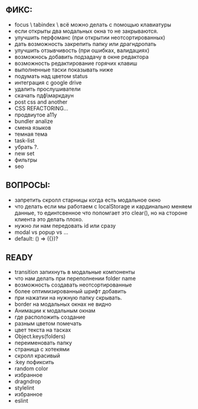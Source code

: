 ## ФИКС:

- focus \ tabindex \ всё можно делать с помощью клавиатуры
- если открыты два модальных окна то не закрываются.
- улучшить перфоманс (при открытии неотсортированных)
- дать возможность закрепить папку или драгндропать
- улучшить отзывчивость (при ошибках, валидациях)
- возможнось добавить подзадачу в окне редактора
- возможность редактирование горячих клавиш
- выполненные таски показывать ниже
- подумать над цветом status
- интеграция с google drive
- удалить прослушиватели
- скачать пдф\маркдаун
- post css and another
- CSS REFACTORING...
- продвиутое a11y
- bundler analize
- смена языков
- темная тема
- task-list
- убрать ?.
- new set
- фильтры
- seo

## ВОПРОСЫ:

- запретить скролл старницы когда есть модальное окно
- что делать если мы работаем с localStorage и кардинально меняем данные, то единтсвенное что попомгает это clear(), но на стороне клиента это делать плохо.
- нужно ли нам передовать id или сразу
- modal vs popup vs ...
- default: () => ({})?

## READY

- transition запихнуть в модальные компоненты
- что нам делать при переполнении folder name
- возможность создавать неотсортированные
- более оптимизированный шрифт добавить
- при нажатии на нужную папку скрывать.
- border на модальных окнах не видно
- Анимации к модальным окнам
- где расположить создание
- разным цветом помечать
- цвет текста на тасках
- Object.keys(folders)
- переименовать папку
- страница с хотекями
- скролл красивый
- :key пофиксить
- random color
- избранное
- dragndrop
- stylelint
- избранное
- eslint
